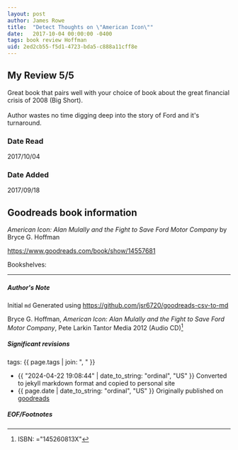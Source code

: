 ```yaml
---
layout: post
author: James Rowe
title:  "Detect Thoughts on \"American Icon\""
date:   2017-10-04 00:00:00 -0400
tags: book review Hoffman 
uid: 2ed2cb55-f5d1-4723-bda5-c888a11cff8e
---
```


<!-- highly dependent on how you personally use jekyll templates, and how you want this to show up -->
<!-- escape any jekyll keys with double brackets -->

## My Review 5/5

Great book that pairs well with your choice of book about the great financial crisis of 2008 (Big Short).<br/><br/>Author wastes no time digging deep into the story of Ford and it's turnaround.

### Date Read
2017/10/04

### Date Added
2017/09/18

## Goodreads book information

*American Icon: Alan Mulally and the Fight to Save Ford Motor Company* by Bryce G. Hoffman

https://www.goodreads.com/book/show/14557681

Bookshelves: 

---

##### Author's Note

Initial `md` Generated using https://github.com/jsr6720/goodreads-csv-to-md

Bryce G. Hoffman, *American Icon: Alan Mulally and the Fight to Save Ford Motor Company*, Pete Larkin Tantor Media 2012 (Audio CD)[^1]

##### Significant revisions

tags: {{ page.tags | join: ", " }} <!-- todo move this somewhere -->

- {{ "2024-04-22 19:08:44" | date_to_string: "ordinal", "US" }} Converted to jekyll markdown format and copied to personal site
- {{ page.date | date_to_string: "ordinal", "US" }} Originally published on [goodreads](https://www.goodreads.com)

##### EOF/Footnotes

[^1]: ISBN: ="145260813X"